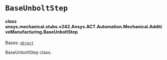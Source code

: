 # `BaseUnboltStep`



#### *class* ansys.mechanical.stubs.v242.Ansys.ACT.Automation.Mechanical.AdditiveManufacturing.BaseUnboltStep

Bases: [`object`](https://docs.python.org/3/library/functions.html#object)

BaseUnboltStep class.

<!-- !! processed by numpydoc !! -->

